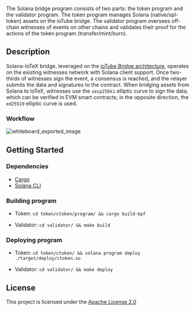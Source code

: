 The Solana bridge program consists of two parts: the token program and the validator program. The token program manages Solana (native/spl-token) assets on the ioTube bridge. The validator program oversees off-chain witnesses of events on other chains and validates their proof for the actions of the token program (transfer/mint/burn).

## Description

Solana-IoTeX bridge, leveraged on the [ioTube Bridge architecture](https://docs.iotube.org/introduction/overview-and-architecture), operates on the existing witnesses network with Solana client support. Once two-thirds of witnesses sign the event, a consensus is reached, and the relayer submits the data and signatures to the contract. When bridging assets from Solana to IoTeX, witnesses use the `secp256k1` elliptic curve to sign the data, which can be verified in EVM smart contracts; in the opposite direction, the `ed25519` elliptic curve is used.


### Workflow

![whiteboard_exported_image](https://github.com/iotexproject/iips/assets/55118568/c7520d37-8bc6-4618-a9b3-263ac44f84e8)


## Getting Started

### Dependencies

* [Cargo](https://github.com/rust-lang/cargo)
* [Solana CLI](https://docs.solanalabs.com/cli/install)

### Building program

* Token: `cd token/ctoken/program/ && cargo build-bpf`

* Validator: `cd validator/ && make build`

### Deploying program

* Token: `cd token/ctoken/ && solana program deploy ./target/deploy/ctoken.so`

* Validator: `cd validator/ && make deploy`


## License

This project is licensed under the [Apache License 2.0](LICENSE)